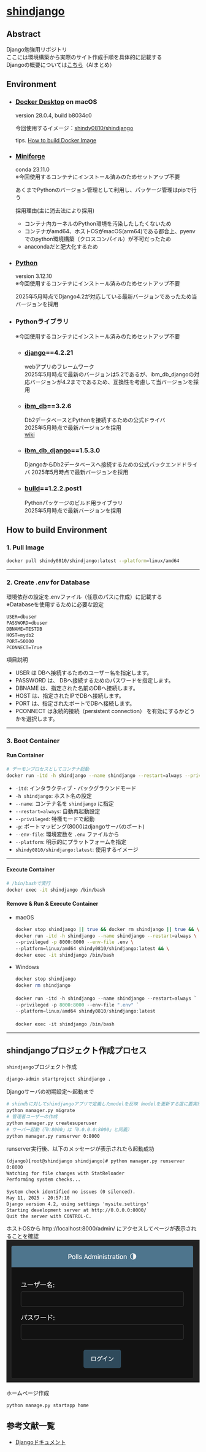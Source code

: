 # [shindjango](https://github.com/shindy-dev/shindjango)

## Abstract
Django勉強用リポジトリ  
ここには環境構築から実際のサイト作成手順を具体的に記載する  
Djangoの概要については[こちら](docs/about_Django.md)（AIまとめ）

## Environment
- ### [Docker Desktop](https://www.docker.com/ja-jp/products/docker-desktop/) on macOS
    version 28.0.4, build b8034c0

    今回使用するイメージ：[shindy0810/shindjango](https://hub.docker.com/r/shindy0810/shindjango)  

    tips. [How to build Docker Image](docs/how2_build_DockerImage.md)

- ### [Miniforge](https://github.com/conda-forge/miniforge)
    conda 23.11.0  
    ※今回使用するコンテナにインストール済みのためセットアップ不要  

    あくまでPythonのバージョン管理として利用し、パッケージ管理はpipで行う

    採用理由(主に消去法により採用)  
    * コンテナ内カーネルのPython環境を汚染したしたくないため
    * コンテナがamd64、ホストOSがmacOS(arm64)である都合上、pyenvでのpython環境構築（クロスコンパイル）が不可だったため
    * anacondaだと肥大化するため

- ### [Python](https://www.python.org/)
    version 3.12.10  
    ※今回使用するコンテナにインストール済みのためセットアップ不要  

    2025年5月時点でDjango4.2が対応している最新バージョンであったため当バージョンを採用

- ### Pythonライブラリ
    ※今回使用するコンテナにインストール済みのためセットアップ不要  
    - ### [django](https://github.com/django/django)==4.2.21
        webアプリのフレームワーク  
        2025年5月時点で最新のバージョンは5.2であるが、ibm_db_djangoの対応バージョンが4.2までであるため、互換性を考慮して当バージョンを採用

    - ### [ibm_db](https://github.com/ibmdb/python-ibmdb)==3.2.6
        Db2データベースとPythonを接続するための公式ドライバ  
        2025年5月時点で最新バージョンを採用  
        [wiki](https://github.com/ibmdb/python-ibmdb/wiki/APIs)

    - ### [ibm_db_django](https://github.com/ibmdb/python-ibmdb-django)==1.5.3.0
        DjangoからDb2データベースへ接続するための公式バックエンドドライバ
        2025年5月時点で最新バージョンを採用

    - ### [build](https://github.com/pypa/build)==1.2.2.post1
        Pythonパッケージのビルド用ライブラリ  
        2025年5月時点で最新バージョンを採用

## How to build Environment
### 1. Pull Image
```bash
docker pull shindy0810/shindjango:latest --platform=linux/amd64
```

---

### 2. Create *.env* for Database
環境依存の設定を.envファイル（任意のパスに作成）に記載する  
※Databaseを使用するために必要な設定
```
USER=dbuser
PASSWORD=dbuser
DBNAME=TESTDB
HOST=mydb2
PORT=50000
PCONNECT=True
```

項目説明  
- USER は DBへ接続するためのユーザー名を指定します。
- PASSWORD は、 DBへ接続するためのパスワードを指定します。
- DBNAME は、指定された名前のDBへ接続します。
- HOST は、指定されたIPでDBへ接続します。
- PORT は、指定されたポートでDBへ接続します。
- PCONNECT は永続的接続（persistent connection） を有効にするかどうかを選択します。
---

### 3. Boot Container

#### Run Container
```bash
# デーモンプロセスとしてコンテナ起動
docker run -itd -h shindjango --name shindjango --restart=always --privileged -p 8000:8000 --env-file ~/.env --platform=linux/amd64 shindy0810/shindjango:latest
```
- `-itd`: インタラクティブ・バックグラウンドモード
- `-h shindjango`: ホスト名の設定
- `--name`: コンテナ名を `shindjango` に指定
- `--restart=always`: 自動再起動設定
- `--privileged`: 特権モードで起動
- `-p`: ポートマッピング(8000はdjangoサーバのポート)
- `--env-file`: 環境変数を `.env` ファイルから
- `--platform`: 明示的にプラットフォームを指定
- `shindy0810/shindjango:latest`: 使用するイメージ

---

#### Execute Container
```bash
# /bin/bashで実行
docker exec -it shindjango /bin/bash
```

#### Remove & Run & Execute Container
- macOS  
    ```bash
    docker stop shindjango || true && docker rm shindjango || true && \
    docker run -itd -h shindjango --name shindjango --restart=always \
    --privileged -p 8000:8000 --env-file .env \
    --platform=linux/amd64 shindy0810/shindjango:latest && \
    docker exec -it shindjango /bin/bash
    ```

- Windows
    ```powershell
    docker stop shindjango
    docker rm shindjango

    docker run -itd -h shindjango --name shindjango --restart=always `
    --privileged -p 8000:8000 --env-file ".env" `
    --platform=linux/amd64 shindy0810/shindjango:latest

    docker exec -it shindjango /bin/bash
    ```
---


## shindjangoプロジェクト作成プロセス
`shindjango`プロジェクト作成
```bash
django-admin startproject shindjango .
```

Djangoサーバの初期設定〜起動まで
```bash
# shindbに対してshindjangoアプリで定義したmodelを反映（modelを更新する度に要実行）
python manager.py migrate
# 管理者ユーザーの作成
python manager.py createsuperuser
# サーバー起動（「0:8000」は「0.0.0.0:8000」と同義）
python manager.py runserver 0:8000
```
runserver実行後、以下のメッセージが表示されたら起動成功   
```
(django)[root@shindjango shindjango]# python manager.py runserver 0:8000
Watching for file changes with StatReloader
Performing system checks...

System check identified no issues (0 silenced).
May 11, 2025 - 20:57:10
Django version 4.2, using settings 'mysite.settings'
Starting development server at http://0.0.0.0:8000/
Quit the server with CONTROL-C.
```
ホストOSから http://localhost:8000/admin/ にアクセスしてページが表示されることを確認
![admin](docs/adminpage.png)

ホームページ作成
```bash
python manage.py startapp home
```

## 参考文献一覧
* [Djangoドキュメント](https://docs.djangoproject.com/ja/5.2/)
